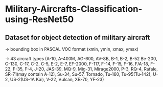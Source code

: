 # Military-Aircrafts-Classification-using-ResNet50

## Dataset for object detection of military aircraft

-> bounding box in PASCAL VOC format (xmin, ymin, xmax, ymax)

-> 43 aircraft types
   (A-10, A-400M, AG-600, AV-8B, B-1, B-2, B-52 Be-200, C-130, C-17, C-2, C-5, E-2, E-7, EF-2000, F-117, F-14, F-15, F-16, F/A-18, F-22, F-35, F-4, J-20, JAS-39, MQ-9, Mig-31, Mirage2000, P-3, RQ-4, Rafale, SR-71(may contain A-12), Su-34, Su-57, Tornado, Tu-160, Tu-95(Tu-142), U-2, US-2(US-1A Kai), V-22, Vulcan, XB-70, YF-23)
